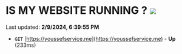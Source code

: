 # IS MY WEBSITE RUNNING ? [![](https://img.shields.io/static/v1?label=Sponsor&message=%E2%9D%A4&logo=GitHub&color=%23fe8e86)](https://github.com/sponsors/<username>)

Last updated: **2/9/2024, 6:39:55 PM**

- `GET` [https://youssefservice.me](https://youssefservice.me) - **Up** (233ms)
